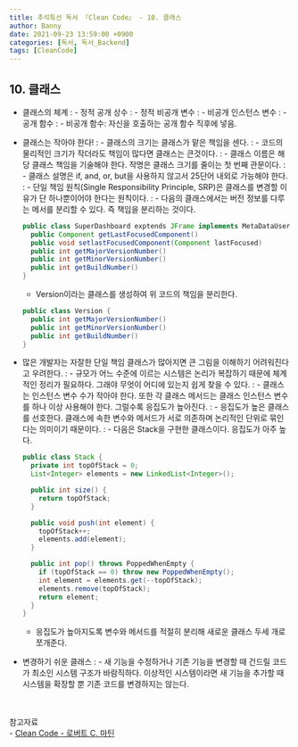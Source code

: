 ```yaml
---
title: 추석특선 독서 『Clean Code』 - 10. 클래스
author: Banny
date: 2021-09-23 13:59:00 +0900
categories: [독서, 독서_Backend]
tags: [CleanCode]
---
```


## 10. 클래스

- 클래스의 체계
  : - 정적 공개 상수
  : - 정적 비공개 변수
  : - 비공개 인스턴스 변수
  : - 공개 함수
  : - 비공개 함수: 자신을 호출하는 공개 함수 직후에 넣음.

  <!-- ```java

  ``` -->

- 클래스는 작아야 한다!
  : - 클래스의 크기는 클래스가 맡은 책임을 센다.
  : - 코드의 물리적인 크기가 작더라도 책임이 많다면 클래스는 큰것이다.
  : - 클래스 이름은 해당 클래스 책임을 기술해야 한다. 작명은 클래스 크기를 줄이는 첫 번째 관문이다.
  : - 클래스 설명은 if, and, or, but을 사용하지 않고서 25단어 내외로 가능해야 한다.
  : - 단일 책임 원칙(Single Responsibility Principle, SRP)은 클래스를 변경할 이유가 단 하나뿐이어야 한다는 원칙이다.
  : - 다음의 클래스에서는 버전 정보를 다루는 메서를 분리할 수 있다. 즉 책임을 분리하는 것이다.

  ```java
  public class SuperDashboard exptends JFrame implements MetaDataUser {
    public Component getLastFocusedComponent()
    public void setlastFocusedComponent(Component lastFocused)
    public int getMajorVersionNumber()
    public int getMinorVersionNumber()
    public int getBuildNumber()
  }
  ```

  - Version이라는 클래스를 생성하여 위 코드의 책임을 분리한다.

  ```java
  public class Version {
    public int getMajorVersionNumber()
    public int getMinorVersionNumber()
    public int getBuildNumber()
  }
  ```

- 많은 개발자는 자잘한 단일 책임 클래스가 많아지면 큰 그림을 이해하기 어려워진다고 우려한다.
  : - 규모가 어느 수준에 이르는 시스템은 논리가 복잡하기 때문에 체계적인 정리가 필요하다. 그래야 무엇이 어디에 있는지 쉽게 찾을 수 있다.
  : - 클래스는 인스턴스 변수 수가 작아야 한다. 또한 각 클래스 메서드는 클래스 인스턴스 변수를 하나 이상 사용해야 한다. 그럴수록 응집도가 높아진다.
  : - 응집도가 높은 클래스를 선호한다. 클래스에 속한 변수와 메서드가 서로 의존하며 논리적인 단위로 묶인다는 의미이기 때문이다.
  : - 다음은 Stack을 구현한 클래스이다. 응집도가 아주 높다.

  ```java
  public class Stack {
    private int topOfStack = 0;
    List<Integer> elements = new LinkedList<Integer>();

    public int size() {
      return topOfStack;
    }

    public void push(int element) {
      topOfStack++;
      elements.add(element);
    }

    public int pop() throws PoppedWhenEmpty {
      if (topOfStack == 0) throw new PoppedWhenEmpty();
      int element = elements.get(--topOfStack);
      elements.remove(topOfStack);
      return element;
    }
  }
  ```

  - 응집도가 높아지도록 변수와 메서드를 적절히 분리해 새로운 클래스 두세 개로 쪼개준다.

- 변경하기 쉬운 클래스
  : - 새 기능을 수정하거나 기존 기능을 변경할 때 건드릴 코드가 최소인 시스템 구조가 바람직하다. 이상적인 시스템이라면 새 기능을 추가할 때 시스템을 확장할 뿐 기존 코드를 변경하지는 않는다.

<br>
<br>
참고자료<br>
- <a href="http://www.yes24.com/Product/Goods/59626179">Clean Code - 로버트 C. 마틴</a>
